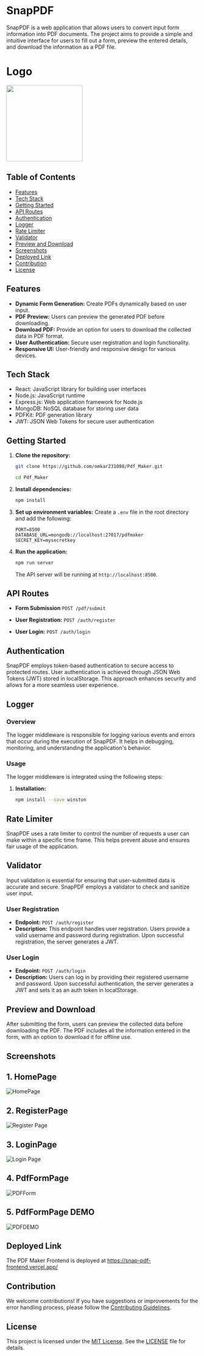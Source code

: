 


# SnapPDF


SnapPDF is a web application that allows users to convert input form information into PDF documents. The project aims to provide a simple and intuitive interface for users to fill out a form, preview the entered details, and download the information as a PDF file.

# Logo

<img src="https://github.com/omkar231098/Pdf_Maker/assets/109202596/127e5cc8-beb4-413d-9db4-111e01659b7b" width="200" />

## Table of Contents
- [Features](#features)
- [Tech Stack](#tech-stack)
- [Getting Started](#getting-started)
- [API Routes](#api-routes)
- [Authentication](#authentication)
- [Logger](#logger)
- [Rate Limiter](#rate-limiter)
- [Validator](#validator)
- [Preview and Download](#preview-and-download)
- [Screenshots](#screenshots)
- [Deployed Link](#deployed-link)
- [Contribution](#contribution)
- [License](#license)

## Features

- **Dynamic Form Generation:** Create PDFs dynamically based on user input.
- **PDF Preview:** Users can preview the generated PDF before downloading.
- **Download PDF:** Provide an option for users to download the collected data in PDF format.
- **User Authentication:** Secure user registration and login functionality.
- **Responsive UI:** User-friendly and responsive design for various devices.

## Tech Stack

- React: JavaScript library for building user interfaces
- Node.js: JavaScript runtime
- Express.js: Web application framework for Node.js
- MongoDB: NoSQL database for storing user data
- PDFKit: PDF generation library
- JWT: JSON Web Tokens for secure user authentication

## Getting Started

1. **Clone the repository:**
    ```bash
    git clone https://github.com/omkar231098/Pdf_Maker.git
   
    ```
   ```bash
   cd Pdf_Maker
    ```
2. **Install dependencies:**
    ```bash
    npm install
    ```

3. **Set up environment variables:**
    Create a `.env` file in the root directory and add the following:
    ```env
    PORT=8500
    DATABASE_URL=mongodb://localhost:27017/pdfmaker
    SECRET_KEY=mysecretkey
    ```

4. **Run the application:**
    ```bash
    npm run server
    ```
    The API server will be running at `http://localhost:8500`.
## API Routes

- **Form Submission**
  `POST /pdf/submit`

- **User Registration:**
  `POST /auth/register`

- **User Login:**
  `POST /auth/login`

## Authentication

SnapPDF employs token-based authentication to secure access to protected routes. User authentication is achieved through JSON Web Tokens (JWT) stored in localStorage. This approach enhances security and allows for a more seamless user experience.


## Logger

### Overview

The logger middleware is responsible for logging various events and errors that occur during the execution of SnapPDF. It helps in debugging, monitoring, and understanding the application's behavior.

### Usage

The logger middleware is integrated using the following steps:

1. **Installation:**
   ```bash
   npm install --save winston
   
## Rate Limiter

SnapPDF uses a rate limiter to control the number of requests a user can make within a specific time frame. This helps prevent abuse and ensures fair usage of the application.

## Validator

Input validation is essential for ensuring that user-submitted data is accurate and secure. SnapPDF employs a validator to check and sanitize user input.


### User Registration

- **Endpoint:** `POST /auth/register`
- **Description:** This endpoint handles user registration. Users provide a valid username and password during registration. Upon successful registration, the server generates a JWT.

### User Login

- **Endpoint:** `POST /auth/login`
- **Description:** Users can log in by providing their registered username and password. Upon successful authentication, the server generates a JWT and sets it as an auth token in localStorage.


## Preview and Download

After submitting the form, users can preview the collected data before downloading the PDF. The PDF includes all the information entered in the form, with an option to download it for offline use.

## Screenshots
## 1. HomePage

![HomePage](https://github.com/omkar231098/Pdf_Maker/assets/109202596/e4060aa2-721e-45e3-be58-9a6f543315a0)


## 2. RegisterPage
![Register Page](https://github.com/omkar231098/Pdf_Maker/assets/109202596/f9900bf1-2977-45d3-a9f0-d4b340654e05)

## 3. LoginPage
![Login Page](https://github.com/omkar231098/Pdf_Maker/assets/109202596/b5c79d2f-d2c0-48bf-bfe4-a03f1ab1c09a)

## 4. PdfFormPage

![PDFForm](https://github.com/omkar231098/Pdf_Maker/assets/109202596/18610d2e-fdd2-48a7-b7c6-ce911538ae19)


## 5. PdfFormPage DEMO

![PDFDEMO](https://github.com/omkar231098/Pdf_Maker/assets/109202596/960d7c61-7829-4f63-8880-77dbc7c4d986)


## Deployed Link
The PDF Maker Frontend is deployed at https://snap-pdf-frontend.vercel.app/

## Contribution

We welcome contributions! If you have suggestions or improvements for the error handling process, please follow the [Contributing Guidelines](CONTRIBUTING.md).

## License

This project is licensed under the [MIT License](LICENSE). See the [LICENSE](LICENSE) file for details.





